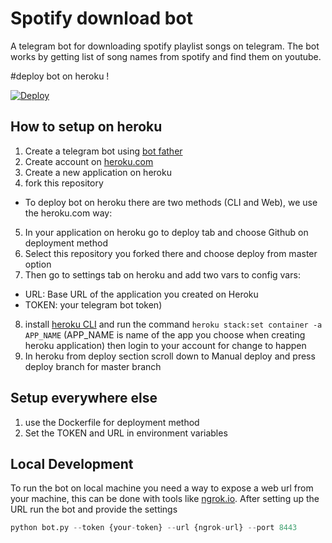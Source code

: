 # Spotify download bot
A telegram bot for downloading spotify playlist songs on telegram.
The bot works by getting list of song names from spotify and find them on youtube.

#deploy bot on heroku !

[![Deploy](https://www.herokucdn.com/deploy/button.svg)](https://heroku.com/deploy?template=https://github.com/yacinetelegrame/spotify_download_bot)

## How to setup on heroku
1. Create a telegram bot using [bot father](https://core.telegram.org/bots#3-how-do-i-create-a-bot)
2. Create account on [heroku.com](https://heroku.com/)
3. Create a new application on heroku
4. fork this repository
  * To deploy bot on heroku there are two methods (CLI and Web), we use the heroku.com way:
5. In your application on heroku go to deploy tab and choose Github on deployment method
6. Select this repository you forked there and choose deploy from master option
7. Then go to settings tab on heroku and add two vars to config vars:
  - URL: Base URL of the application you created on Heroku
  - TOKEN: your telegram bot token)
8. install [heroku CLI](https://devcenter.heroku.com/articles/heroku-cli#download-and-install) and run the command `heroku stack:set container -a APP_NAME` (APP_NAME is name of the app you choose when creating heroku application) then login to your account for change to happen
9. In heroku from deploy section scroll down to Manual deploy and press deploy branch for master branch

## Setup everywhere else
1. use the Dockerfile for deployment method
2. Set the TOKEN and URL in environment variables

## Local Development
To run the bot on local machine you need a way to expose a web url from your machine, this can be done with tools like [ngrok.io](https://ngrok.com).
After setting up the URL run the bot and provide the settings
```python
python bot.py --token {your-token} --url {ngrok-url} --port 8443
```
